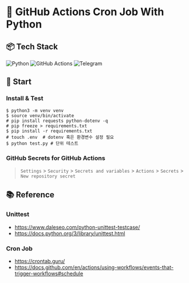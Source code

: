 # 📌 GitHub Actions Cron Job With Python

## 📦 Tech Stack
![Python](https://img.shields.io/badge/python-3776AB.svg?&style=for-the-badge&logo=python&logoColor=white)
![GitHub Actions](https://img.shields.io/badge/githubactions-2088FF.svg?&style=for-the-badge&logo=githubactions&logoColor=white)
![Telegram](https://img.shields.io/badge/telegram-26A5E4.svg?&style=for-the-badge&logo=telegram&logoColor=white) 

## 🏁 Start
### Install & Test
```shell
$ python3 -m venv venv
$ source venv/bin/activate
# pip install requests python-dotenv -q
# pip freeze > requirements.txt
$ pip install -r requirements.txt
# touch .env  # dotenv 혹은 환경변수 설정 필요
$ python test.py # 단위 테스트
```
### GitHub Secrets for GitHub Actions
> `Settings` > `Security` > `Secrets and variables` > `Actions` > `Secrets` > `New repository secret`

## 📚 Reference
### Unittest
- https://www.daleseo.com/python-unittest-testcase/
- https://docs.python.org/3/library/unittest.html
### Cron Job
- https://crontab.guru/
- https://docs.github.com/en/actions/using-workflows/events-that-trigger-workflows#schedule